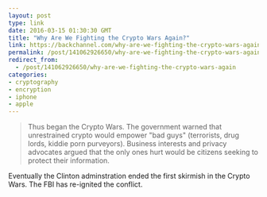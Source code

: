 ```yaml
---
layout: post
type: link
date: 2016-03-15 01:30:30 GMT
title: "Why Are We Fighting the Crypto Wars Again?"
link: https://backchannel.com/why-are-we-fighting-the-crypto-wars-again-b5310a423295
permalink: /post/141062926650/why-are-we-fighting-the-crypto-wars-again
redirect_from: 
  - /post/141062926650/why-are-we-fighting-the-crypto-wars-again
categories:
- cryptography
- encryption
- iphone
- apple
---
```


<p><blockquote>Thus began the Crypto Wars. The government warned that unrestrained crypto would empower "bad guys" (terrorists, drug lords, kiddie porn purveyors). Business interests and privacy advocates argued that the only ones hurt would be citizens seeking to protect their information.</blockquote>
<p>Eventually the Clinton adminstration ended the first skirmish in the Crypto Wars. The FBI has re-ignited the conflict.</p></p>